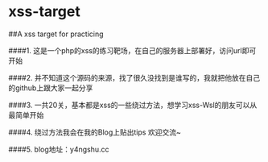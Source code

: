 # xss-target
##A xss target for practicing


####1. 这是一个php的xss的练习靶场，在自己的服务器上部署好，访问url即可开始

####2. 并不知道这个源码的来源，找了很久没找到是谁写的，我就把他放在自己的github上跟大家一起分享

####3. 一共20关，基本都是xss的一些绕过方法，想学习xss-Wsl的朋友可以从最简单开始

####4. 绕过方法我会在我的Blog上贴出tips 欢迎交流~

####5. blog地址：y4ngshu.cc 

